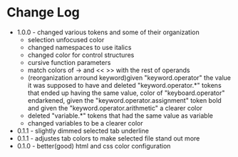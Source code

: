 # Change Log

* 1.0.0 - changed various tokens and some of their organization
    - selection unfocused color
    - changed namespaces to use italics
    - changed color for control structures
    - cursive function parameters
    - match colors of -> and << >> with the rest of operands
    - (reorganization arround keyword)given "keyword.operator" the value it was supposed to have and deleted "keyword.operator.*" tokens that ended up having the same value, color of "keyboard.operator" endarkened, given the "keyword.operator.assignment" token bold and given the "keyword.operator.arithmetic" a clearer color 
    - deleted "variable.*" tokens that had the same value as variable
    - changed variables to be a clearer color
* 0.1.1 - slightly dimmed selected tab underline
* 0.1.1 - adjustes tab colors to make selected file stand out more
* 0.1.0 - better(good) html and css color configuration
